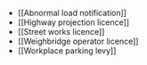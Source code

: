 - [[Abnormal load notification]]
- [[Highway projection licence]]
- [[Street works licence]]
- [[Weighbridge operator licence]]
- [[Workplace parking levy]]
